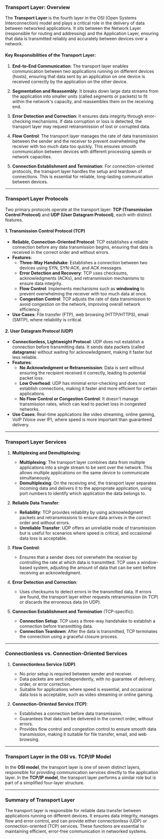 
### Transport Layer: Overview

The **Transport Layer** is the fourth layer in the OSI (Open Systems Interconnection) model and plays a critical role in the delivery of data between networked applications. It sits between the Network Layer (responsible for routing and addressing) and the Application Layer, ensuring that data is transmitted reliably and accurately between devices over a network.

#### Key Responsibilities of the Transport Layer:
1. **End-to-End Communication**: The transport layer enables communication between two applications running on different devices (hosts), ensuring that data sent by an application on one device is received correctly by the application on the other device.
  
2. **Segmentation and Reassembly**: It breaks down large data streams from the application into smaller units (called segments or packets) to fit within the network's capacity, and reassembles them on the receiving end.

3. **Error Detection and Correction**: It ensures data integrity through error-checking mechanisms. If data corruption or loss is detected, the transport layer may request retransmission of lost or corrupted data.

4. **Flow Control**: The transport layer manages the rate of data transmission between the sender and the receiver to prevent overwhelming the receiver with too much data too quickly. This ensures smooth communication between devices with different processing speeds or network capacities.

5. **Connection Establishment and Termination**: For connection-oriented protocols, the transport layer handles the setup and teardown of connections. This is essential for reliable, long-lasting communication between devices.

---

### Transport Layer Protocols

Two primary protocols operate at the transport layer: **TCP (Transmission Control Protocol)** and **UDP (User Datagram Protocol)**, each with distinct features.

#### 1. **Transmission Control Protocol (TCP)**
- **Reliable, Connection-Oriented Protocol**: TCP establishes a reliable connection before any data transmission begins, ensuring that data is received in the correct order and without errors.
- **Features**:
    - **Three-Way Handshake**: Establishes a connection between two devices using SYN, SYN-ACK, and ACK messages.
    - **Error Detection and Recovery**: TCP uses checksums, acknowledgments (ACKs), and retransmission mechanisms to ensure data integrity.
    - **Flow Control**: Implements mechanisms such as **windowing** to prevent overwhelming the receiver with too much data at once.
    - **Congestion Control**: TCP adjusts the rate of data transmission to avoid congestion on the network, improving overall network efficiency.
- **Use Cases**: File transfer (FTP), web browsing (HTTP/HTTPS), email (SMTP), where reliability is critical.

#### 2. **User Datagram Protocol (UDP)**
- **Connectionless, Lightweight Protocol**: UDP does not establish a connection before transmitting data. It sends data packets (called **datagrams**) without waiting for acknowledgment, making it faster but less reliable.
- **Features**:
    - **No Acknowledgment or Retransmission**: Data is sent without ensuring the recipient received it correctly, leading to potential packet loss.
    - **Low Overhead**: UDP has minimal error-checking and does not establish connections, making it faster and more efficient for certain applications.
    - **No Flow Control or Congestion Control**: It doesn't manage transmission rates, which can lead to packet loss in congested networks.
- **Use Cases**: Real-time applications like video streaming, online gaming, VoIP (Voice over IP), where speed is more important than guaranteed delivery.

---

### Transport Layer Services

1. **Multiplexing and Demultiplexing**:
    - **Multiplexing**: The transport layer combines data from multiple applications into a single stream to be sent over the network. This allows multiple applications on the same device to communicate simultaneously.
    - **Demultiplexing**: On the receiving end, the transport layer separates incoming data and delivers it to the appropriate application, using port numbers to identify which application the data belongs to.

2. **Reliable Data Transfer**:
    - **Reliability**: TCP provides reliability by using acknowledgment packets and retransmissions to ensure data arrives in the correct order and without errors.
    - **Unreliable Transfer**: UDP offers an unreliable mode of transmission but is useful for scenarios where speed is critical, and occasional data loss is acceptable.

3. **Flow Control**:
    - Ensures that a sender does not overwhelm the receiver by controlling the rate at which data is transmitted. TCP uses a window-based system, adjusting the amount of data that can be sent before receiving an acknowledgment.

4. **Error Detection and Correction**:
    - Uses checksums to detect errors in the transmitted data. If errors are found, the transport layer either requests retransmission (in TCP) or discards the erroneous data (in UDP).

5. **Connection Establishment and Termination** (TCP-specific):
    - **Connection Setup**: TCP uses a three-way handshake to establish a connection before transmitting data.
    - **Connection Teardown**: After the data is transmitted, TCP terminates the connection using a graceful closure process.

---

### Connectionless vs. Connection-Oriented Services

1. **Connectionless Service (UDP)**:
    - No prior setup is required between sender and receiver.
    - Data packets are sent independently, with no guarantee of delivery, order, or error correction.
    - Suitable for applications where speed is essential, and occasional data loss is acceptable, such as video streaming or online gaming.

2. **Connection-Oriented Service (TCP)**:
    - Establishes a connection before data transmission.
    - Guarantees that data will be delivered in the correct order, without errors.
    - Provides flow control and congestion control to ensure smooth data transmission, making it suitable for file transfer, email, and web browsing.

---

### Transport Layer in the OSI vs. TCP/IP Model

In the **OSI model**, the transport layer is one of seven distinct layers, responsible for providing communication services directly to the application layer. In the **TCP/IP model**, the transport layer performs a similar role but is part of a simplified four-layer structure.

---

### Summary of Transport Layer

The transport layer is responsible for reliable data transfer between applications running on different devices. It ensures data integrity, manages flow and error control, and can provide either connectionless (UDP) or connection-oriented (TCP) services. These functions are essential to maintaining efficient, error-free communication in networked systems.
